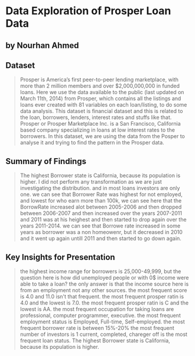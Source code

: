 # Data Exploration of Prosper Loan Data
## by Nourhan Ahmed


## Dataset

> Prosper is America’s first peer-to-peer lending marketplace, with more than 2 million members and over $2,000,000,000 in funded loans. Here we use the data available to the public (last updated on March 11th, 2014) from Prosper, which contains all the listings and loans ever created with 81 variables on each loan/listing, to do some data analysis. This dataset is financial dataset and this is related to the loan, borrowers, lenders, interest rates and stuffs like that. Prosper or Prosper Marketplace Inc. is a San Francisco, California based company specializing in loans at low interest rates to the borrowers. In this dataset, we are using the data from the Posper to analyse it and trying to find the pattern in the Prosper data. 

## Summary of Findings

> The highest Borrower state is California, because its population is higher. I did not perform any transformation as we are just investigating the distribution. and in most loans investors are only one. we can see that Borrower Rate was highest for not employed, and lowest for who earn more than 100k, we can see here that the BorrowRate increased alot between 2005-2006 and then dropped between 2006-2007 and then increased over the years 2007-2011 and 2011 was at his heighest and then started to drop again over the years 2011-2014. we can see that Borrowe rate increased in some years as borrower was a non homeowenr, but it decreased in 2010 and it went up again untill 2011 and then started to go down again.



## Key Insights for Presentation


> the highest income range for borrowers is 25,000-49,999, but the question here is how did unemployed people or with 0$ income were able to take a loan? the only answer is that the income source here is from an employment not any other sources.
> the most frequent score is 4.0 and 11.0 isn't that frequent.
> the most frequent prosper ratin is 4.0 and the lowest is 7.0.
> the most frequent prosper ratin is C and the lowest is AA.
>  the most frequent occupation for taking loans are professional, computer programmer, executive.
> the most frequent employment status is Employed, Full-time, Self-employed.
>  the most frequent borrower rate is between 15%-20%
>  the most frequent number of investors is 1
> current, completed, chareger off is the most frequent loan status.
> The highest Borrower state is California, because its population is higher. 